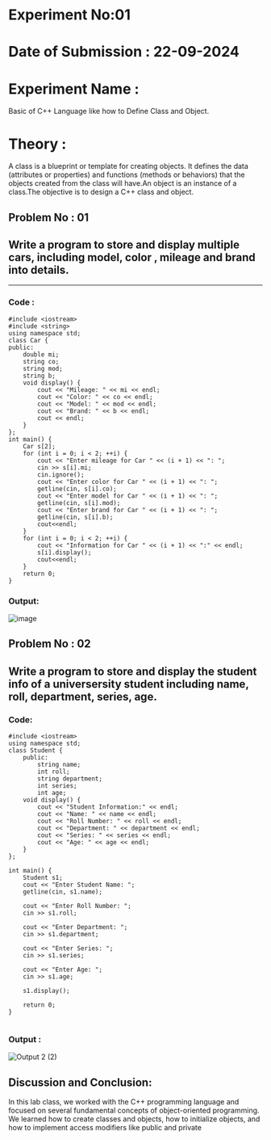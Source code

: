# Experiment No:01
# Date of Submission : 22-09-2024
# Experiment Name :
Basic of C++ Language like how to Define Class and Object.
# Theory :
A class is a blueprint or template for creating objects. It defines the data (attributes or properties) and functions (methods or behaviors) that the objects created from the class will have.An object is an instance of a class.The objective is to design a C++ class and object.
## Problem No : 01
## Write a program to store and display multiple cars, including model, color , mileage and brand into details.

---

### Code :

```
#include <iostream>
#include <string>
using namespace std;
class Car {
public:
    double mi;
    string co;
    string mod;
    string b;
    void display() {
        cout << "Mileage: " << mi << endl;
        cout << "Color: " << co << endl;
        cout << "Model: " << mod << endl;
        cout << "Brand: " << b << endl;
        cout << endl;
    }
};
int main() {
    Car s[2];
    for (int i = 0; i < 2; ++i) {
        cout << "Enter mileage for Car " << (i + 1) << ": ";
        cin >> s[i].mi;
        cin.ignore();
        cout << "Enter color for Car " << (i + 1) << ": ";
        getline(cin, s[i].co);
        cout << "Enter model for Car " << (i + 1) << ": ";
        getline(cin, s[i].mod);
        cout << "Enter brand for Car " << (i + 1) << ": ";
        getline(cin, s[i].b);
        cout<<endl;
    }
    for (int i = 0; i < 2; ++i) {
        cout << "Information for Car " << (i + 1) << ":" << endl;
        s[i].display();
        cout<<endl;
    }
    return 0;
}

```

### Output:

![image](https://github.com/user-attachments/assets/bfc0bfaf-adcb-4a62-9e30-2342a2e4ef6c)


## Problem No : 02
## Write a program to store and display the student info of a universersity student including name, roll, department, series, age.

### Code:

```
#include <iostream>
using namespace std;
class Student {
    public:
        string name;
        int roll;
        string department;
        int series;
        int age;
    void display() {
        cout << "Student Information:" << endl;
        cout << "Name: " << name << endl;
        cout << "Roll Number: " << roll << endl;
        cout << "Department: " << department << endl;
        cout << "Series: " << series << endl;
        cout << "Age: " << age << endl;
    }
};

int main() {
    Student s1;
    cout << "Enter Student Name: ";
    getline(cin, s1.name);

    cout << "Enter Roll Number: ";
    cin >> s1.roll;

    cout << "Enter Department: ";
    cin >> s1.department;

    cout << "Enter Series: ";
    cin >> s1.series;

    cout << "Enter Age: ";
    cin >> s1.age;

    s1.display();

    return 0;
}


```

### Output :

![Output 2 (2)](https://github.com/user-attachments/assets/007bd056-65ff-4545-b7ca-d402bb5ef38b)



## Discussion and Conclusion:
In this lab class, we worked with the C++ programming language and focused on several fundamental concepts of object-oriented programming. We learned how to create classes and objects, how to initialize objects, and how to implement access modifiers like public and private




